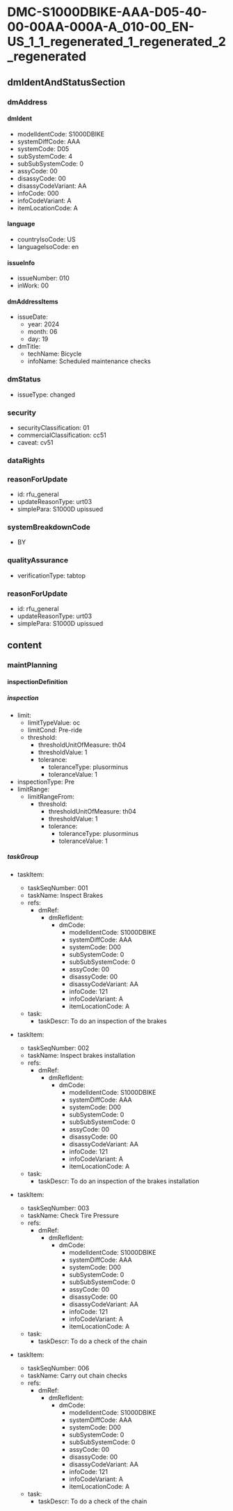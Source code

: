 # DMC-S1000DBIKE-AAA-D05-40-00-00AA-000A-A_010-00_EN-US_1_1_regenerated_1_regenerated_2_regenerated

## dmIdentAndStatusSection

### dmAddress

#### dmIdent

*   modelIdentCode: S1000DBIKE
*   systemDiffCode: AAA
*   systemCode: D05
*   subSystemCode: 4
*   subSubSystemCode: 0
*   assyCode: 00
*   disassyCode: 00
*   disassyCodeVariant: AA
*   infoCode: 000
*   infoCodeVariant: A
*   itemLocationCode: A

#### language

*   countryIsoCode: US
*   languageIsoCode: en

#### issueInfo

*   issueNumber: 010
*   inWork: 00

#### dmAddressItems

*   issueDate:
    *   year: 2024
    *   month: 06
    *   day: 19
*   dmTitle:
    *   techName: Bicycle
    *   infoName: Scheduled maintenance checks

### dmStatus

*   issueType: changed

### security

*   securityClassification: 01
*   commercialClassification: cc51
*   caveat: cv51

### dataRights

### reasonForUpdate

*   id: rfu_general
*   updateReasonType: urt03
*   simplePara: S1000D upissued

### systemBreakdownCode

*   BY

### qualityAssurance

*   verificationType: tabtop

### reasonForUpdate

*   id: rfu_general
*   updateReasonType: urt03
*   simplePara: S1000D upissued

## content

### maintPlanning

#### inspectionDefinition

##### inspection

*   limit:
    *   limitTypeValue: oc
    *   limitCond: Pre-ride
    *   threshold:
        *   thresholdUnitOfMeasure: th04
        *   thresholdValue: 1
        *   tolerance:
            *   toleranceType: plusorminus
            *   toleranceValue: 1
*   inspectionType: Pre
*   limitRange:
    *   limitRangeFrom:
        *   threshold:
            *   thresholdUnitOfMeasure: th04
            *   thresholdValue: 1
            *   tolerance:
                *   toleranceType: plusorminus
                *   toleranceValue: 1

##### taskGroup

*   taskItem:
    *   taskSeqNumber: 001
    *   taskName: Inspect Brakes
    *   refs:
        *   dmRef:
            *   dmRefIdent:
                *   dmCode:
                    *   modelIdentCode: S1000DBIKE
                    *   systemDiffCode: AAA
                    *   systemCode: D00
                    *   subSystemCode: 0
                    *   subSubSystemCode: 0
                    *   assyCode: 00
                    *   disassyCode: 00
                    *   disassyCodeVariant: AA
                    *   infoCode: 121
                    *   infoCodeVariant: A
                    *   itemLocationCode: A
    *   task:
        *   taskDescr: To do an inspection of the brakes

*   taskItem:
    *   taskSeqNumber: 002
    *   taskName: Inspect brakes installation
    *   refs:
        *   dmRef:
            *   dmRefIdent:
                *   dmCode:
                    *   modelIdentCode: S1000DBIKE
                    *   systemDiffCode: AAA
                    *   systemCode: D00
                    *   subSystemCode: 0
                    *   subSubSystemCode: 0
                    *   assyCode: 00
                    *   disassyCode: 00
                    *   disassyCodeVariant: AA
                    *   infoCode: 121
                    *   infoCodeVariant: A
                    *   itemLocationCode: A
    *   task:
        *   taskDescr: To do an inspection of the brakes installation

*   taskItem:
    *   taskSeqNumber: 003
    *   taskName: Check Tire Pressure
    *   refs:
        *   dmRef:
            *   dmRefIdent:
                *   dmCode:
                    *   modelIdentCode: S1000DBIKE
                    *   systemDiffCode: AAA
                    *   systemCode: D00
                    *   subSystemCode: 0
                    *   subSubSystemCode: 0
                    *   assyCode: 00
                    *   disassyCode: 00
                    *   disassyCodeVariant: AA
                    *   infoCode: 121
                    *   infoCodeVariant: A
                    *   itemLocationCode: A
    *   task:
        *   taskDescr: To do a check of the chain

*   taskItem:
    *   taskSeqNumber: 006
    *   taskName: Carry out chain checks
    *   refs:
        *   dmRef:
            *   dmRefIdent:
                *   dmCode:
                    *   modelIdentCode: S1000DBIKE
                    *   systemDiffCode: AAA
                    *   systemCode: D00
                    *   subSystemCode: 0
                    *   subSubSystemCode: 0
                    *   assyCode: 00
                    *   disassyCode: 00
                    *   disassyCodeVariant: AA
                    *   infoCode: 121
                    *   infoCodeVariant: A
                    *   itemLocationCode: A
    *   task:
        *   taskDescr: To do a check of the chain